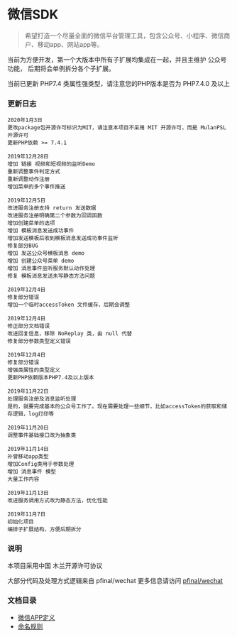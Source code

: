 微信SDK
===
>希望打造一个尽量全面的微信平台管理工具，包含公众号、小程序、微信商户、移动app、网站app等。


当前为方便开发，第一个大版本中所有子扩展均集成在一起，并且主维护 公众号 功能， 后期将会单例拆分各个子扩展。

当前已更新 PHP7.4 类属性强类型，请注意您的PHP版本是否为 PHP7.4.0 及以上


### 更新日志


    2020年1月3日
    更改package包开源许可标识为MIT，请注意本项目不采用 MIT 开源许可，而是 MulanPSL 开源许可
    更新PHP依赖 >= 7.4.1
    
    2019年12月28日
    增加 链接 视频和短视频的监听Demo
    重新调整事件判定方式
    重新调整动作注册
    增加菜单的多个事件推送
    
    2019年12月5日
    改进服务注册支持 return 发送数据
    改进服务注册明确第二个参数为回调函数
    增加创建菜单的选项
    增加 模板消息发送成功事件
    增加发送模板后收到模板消息发送成功事件监听
    修复部分BUG
    增加 发送公众号模板消息 demo
    增加 创建公众号菜单 demo
    增加 消息事件监听服务默认动作处理
    修复 模板消息发送未写静态方法问题
    
    2019年12月4日
    修复部分错误
    增加一个临时accessToken 文件缓存，后期会调整
    
    2019年12月4日
    修正部分文档错误
    改进回复信息，移除 NoReplay 类，由 null 代替
    修复部分参数类型定义错误

    2019年12月4日
    修复部分错误
    增强类属性的类型定义
    更新PHP依赖版本PHP7.4及以上版本

    2019年11月22日
    处理服务注册及消息监听处理
    是的，就要完成基本的公众号工作了。现在需要处理一些细节，比如accessToken的获取和储存逻辑，log打印等

    2019年11月20日
    调整事件基础接口改为抽象类

    2019年11月14日
    补曾移动app类型
    增加Config类用于参数处理
    增加 消息事件 模型
    大量工作内容
    
    2019年11月13日
    改进服务调用方式改为静态方法，优化性能
    
    2019年11月7日
    初始化项目
    编排子扩展结构，方便后期拆分

### 说明 
本项目采用中国 木兰开源许可协议 

大部分代码及处理方式逻辑来自 pfinal/wechat 更多信息请访问 [pfinal/wechat](https://github.com/pfinal/wechat)


### 文档目录
* [微信APP定义](/doc/AppType.md)
* [命名规则](/doc/NamingRules.md)
